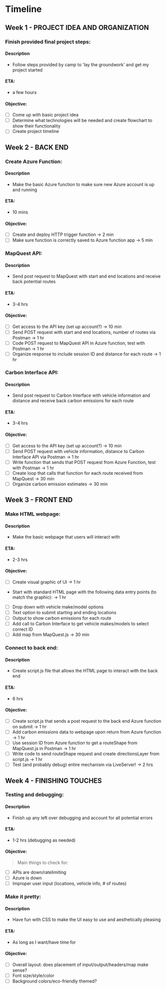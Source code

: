 # Timeline

## Week 1 - PROJECT IDEA AND ORGANIZATION

### Finish provided final project steps:

#### Description
- Follow steps provided by camp to 'lay the groundwork' and get my project started

#### ETA:
- a few hours

#### Objective:
- [ ] Come up with basic project idea
- [ ] Determine what technologies will be needed and create flowchart to show their functionality
- [ ] Create project timeline

## Week 2 - BACK END

### Create Azure Function:

#### Description
- Make the basic Azure function to make sure new Azure account is up and running

#### ETA:
- 10 mins

#### Objective:
- [ ] Create and deploy HTTP trigger function -> 2 min
- [ ] Make sure function is correctly saved to Azure function app -> 5 min

### MapQuest API:

#### Description
- Send post request to MapQuest with start and end locations and receive back potential routes

#### ETA:
- 3-4 hrs

#### Objective:
- [ ] Get access to the API key (set up account?) -> 10 min
- [ ] Send POST request with start and end locations, number of routes via Postman -> 1 hr
- [ ] Code POST request to MapQuest API in Azure function, test with Postman -> 1 hr
- [ ] Organize response to include session ID and distance for each route -> 1 hr

### Carbon Interface API:

#### Description
- Send post request to Carbon Interface with vehicle information and distance and receive back carbon emissions for each route

#### ETA:
- 3-4 hrs 

#### Objective:
- [ ] Get access to the API key (set up account?) -> 10 min
- [ ] Send POST request with vehicle information, distance to Carbon Interface API via Postman -> 1 hr
- [ ] Write function that sends that POST request from Azure Function, test with Postman -> 1 hr
- [ ] Create loop that calls that function for each route received from MapQuest -> 30 min
- [ ] Organize carbon emission estimates -> 30 min

## Week 3 - FRONT END

### Make HTML webpage:

#### Description
- Make the basic webpage that users will interact with

#### ETA:
- 2-3 hrs

#### Objective:
- [ ] Create visual graphic of UI -> 1 hr
- Start with standard HTML page with the following data entry points (to match the graphic): -> 1 hr
- [ ] Drop down with vehicle make/model options
- [ ] Text option to submit starting and ending locations
- [ ] Output to show carbon emissions for each route
- [ ] Add call to Carbon Interface to get vehicle makes/models to select correct ID
- [ ] Add map from MapQuest.js -> 30 min

### Connect to back end:

#### Description
- Create script.js file that allows the HTML page to interact with the back end

#### ETA:
- 6 hrs

#### Objective:
- [ ] Create script.js that sends a post request to the back end Azure function on submit -> 1 hr
- [ ] Add carbon emissions data to webpage upon return from Azure function -> 1 hr
- [ ] Use session ID from Azure function to get a routeShape from MapQuest.js in Postman -> 1 hr
- [ ] Write code to send routeShape request and create directionsLayer from script.js -> 1 hr
- [ ] Test (and probably debug) entire mechanism via LiveServer! -> 2 hrs

## Week 4 - FINISHING TOUCHES

### Testing and debugging:

#### Description
- Finish up any left over debugging and account for all potential errors

#### ETA:
- 1-2 hrs (debugging as needed)

#### Objective:
> Main things to check for:
- [ ] APIs are down/ratelimiting
- [ ] Azure is down
- [ ] Improper user input (locations, vehicle info, # of routes)

### Make it pretty:

#### Description
- Have fun with CSS to make the UI easy to use and aesthetically pleasing

#### ETA:
- As long as I want/have time for

#### Objective:
- [ ] Overall layout: does placement of input/output/headers/map make sense?
- [ ] Font size/style/color
- [ ] Background colors/eco-friendly themed?
